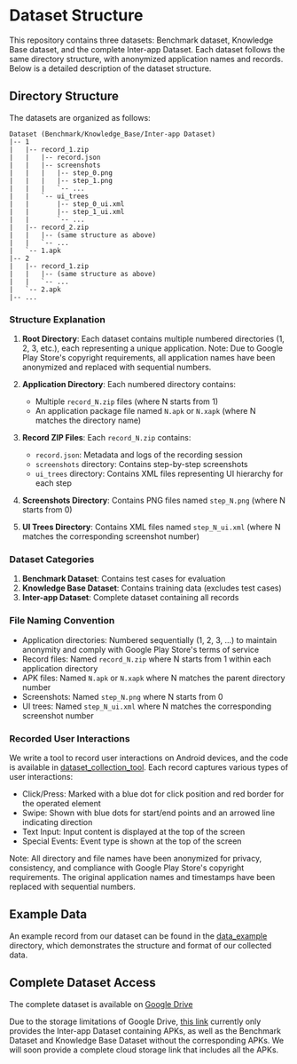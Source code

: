 # Dataset Structure

This repository contains three datasets: Benchmark dataset, Knowledge Base dataset, and the complete Inter-app Dataset. Each dataset follows the same directory structure, with anonymized application names and records. Below is a detailed description of the dataset structure.

## Directory Structure

The datasets are organized as follows:

```
Dataset (Benchmark/Knowledge_Base/Inter-app Dataset)
|-- 1
|   |-- record_1.zip
|   |   |-- record.json
|   |   |-- screenshots
|   |   |   |-- step_0.png
|   |   |   |-- step_1.png
|   |   |   `-- ...
|   |   `-- ui_trees
|   |       |-- step_0_ui.xml
|   |       |-- step_1_ui.xml
|   |       `-- ...
|   |-- record_2.zip
|   |   |-- (same structure as above)
|   |   `-- ...
|   `-- 1.apk
|-- 2
|   |-- record_1.zip
|   |   |-- (same structure as above)
|   |   `-- ...
|   `-- 2.apk
|-- ...
```

### Structure Explanation

1. **Root Directory**: Each dataset contains multiple numbered directories (1, 2, 3, etc.), each representing a unique application. Note: Due to Google Play Store's copyright requirements, all application names have been anonymized and replaced with sequential numbers.

2. **Application Directory**: Each numbered directory contains:
   - Multiple `record_N.zip` files (where N starts from 1)
   - An application package file named `N.apk` or `N.xapk` (where N matches the directory name)

3. **Record ZIP Files**: Each `record_N.zip` contains:
   - `record.json`: Metadata and logs of the recording session
   - `screenshots` directory: Contains step-by-step screenshots
   - `ui_trees` directory: Contains XML files representing UI hierarchy for each step

4. **Screenshots Directory**: Contains PNG files named `step_N.png` (where N starts from 0)

5. **UI Trees Directory**: Contains XML files named `step_N_ui.xml` (where N matches the corresponding screenshot number)

### Dataset Categories

1. **Benchmark Dataset**: Contains test cases for evaluation
2. **Knowledge Base Dataset**: Contains training data (excludes test cases)
3. **Inter-app Dataset**: Complete dataset containing all records

### File Naming Convention

- Application directories: Numbered sequentially (1, 2, 3, ...) to maintain anonymity and comply with Google Play Store's terms of service
- Record files: Named `record_N.zip` where N starts from 1 within each application directory
- APK files: Named `N.apk` or `N.xapk` where N matches the parent directory number
- Screenshots: Named `step_N.png` where N starts from 0
- UI trees: Named `step_N_ui.xml` where N matches the corresponding screenshot number

### Recorded User Interactions

We write a tool to record user interactions on Android devices, and the code is available in [dataset_collection_tool](../Code/dataset_collection_tool/README.md).
Each record captures various types of user interactions:

- Click/Press: Marked with a blue dot for click position and red border for the operated element
- Swipe: Shown with blue dots for start/end points and an arrowed line indicating direction
- Text Input: Input content is displayed at the top of the screen
- Special Events: Event type is shown at the top of the screen

Note: All directory and file names have been anonymized for privacy, consistency, and compliance with Google Play Store's copyright requirements. The original application names and timestamps have been replaced with sequential numbers.

## Example Data

An example record from our dataset can be found in the [data_example](./data_example) directory, which demonstrates the structure and format of our collected data.

## Complete Dataset Access

The complete dataset is available on [Google Drive](https://drive.google.com/drive/folders/1P3jdUHk7iM9JWvow4gmwUYRcEoyqUw4j?usp=sharing)

Due to the storage limitations of Google Drive, [this link](https://drive.google.com/drive/folders/1P3jdUHk7iM9JWvow4gmwUYRcEoyqUw4j?usp=sharing) currently only provides the Inter-app Dataset containing APKs, as well as the Benchmark Dataset and Knowledge Base Dataset without the corresponding APKs. We will soon provide a complete cloud storage link that includes all the APKs.